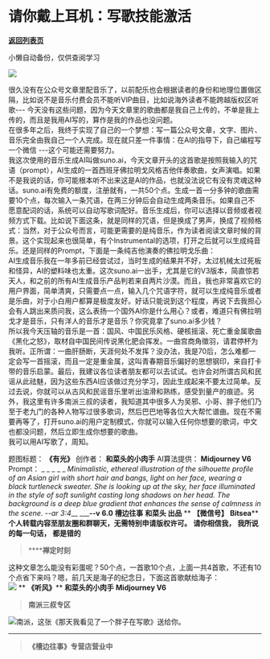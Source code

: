 # 请你戴上耳机：写歌技能激活

[**返回列表页**](/gzh/槽边往事)

小懒自动备份，仅供查阅学习

![](https://mmbiz.qpic.cn/mmbiz_jpg/Ia6gU9JNtkrFDLBbQJRIoxYW5MEqUop3Rd36IqOIJSdDrOibX4kx648TMDu6tfKDQGOB3QUNVxfXTUKufkulE2g/640?wx_fmt=jpeg&from;=appmsg)

很久没有在公众号文章里配音乐了，以前配乐也会根据读者的身份和地理位置做区隔，比如说不是音乐付费会员不能听VIP曲目，比如说海外读者不能跨越版权区听歌---
今天没有这些问题，因为今天文章里的歌曲都是我自己上传的，不单是我上传的，而且是我用AI写的，算作是我的作品也没问题。  
在很多年之后，我终于实现了自己的一个梦想：写一篇公众号文章，文字、图片、音乐完全由我自己一个人完成。现在就只差一件事情：在AI的指导下，自己编程写一个微信
---这个可能还需要努力。  
我这次使用的音乐生成AI叫做suno.ai，今天文章开头的这首歌是按照我输入的咒语（prompt），AI生成的一首西班牙佛拉明戈风格吉他伴奏歌曲，女声演唱。如果不是我说的话，你可能根本听不出来这是AI的作品，也就没法说它有没有灵魂这种话。suno.ai有免费的额度，注册就有，一共50个点。生成一首一分多钟的歌曲需要10个点，每次输入一条咒语，在两三分钟后会自动生成两条音乐。如果自己不愿意配词的话，系统可以自动写歌词配好。音乐生成后，你可以选择以音频或者视频方式下载。比如说下面这条，就是同样的咒语，但是换成了男声，换成了视频格式：当然，对于公众号而言，可能更需要的是纯音乐，作为读者阅读文章时候的背景。这个实现起来也很简单，有个Instrumental的选项，打开之后就可以生成纯音乐。还是同样的Prompt，下面是一条纯吉他演奏的佛拉明戈乐曲：  
AI生成音乐我在一年多前已经尝试过，当时生成的结果并不好，太过机械太过死板和怪异，AI的塑料味也太重。这次suno.ai一出手，尤其是它的V3版本，简直惊若天人，和之前的所有AI生成音乐产品判若来自两片沙漠。而且，我也非常喜欢它的用户界面，简单清爽，只需要点一点，输入几个咒语字符，就可以生成纯音乐或者是乐曲，对于小白用户都算是极度友好。好话只能说到这个程度，再说下去我担心会有人跳出来质问我，这么表扬一个国外AI你是什么用心？或者，难道只有佛拉明戈才是音乐，只有洋人的音乐才是音乐？你究竟拿了suno.ai多少钱？  
所以我今天压轴的音乐是一首：国风、中国民乐风格、硬核摇滚、死亡重金属歌曲《黑化之怒》，取材自中国民间传说黑化肥会挥发。一曲宫商角徵羽，请君停杯为我听。正所谓：一曲肝肠断，天涯何处不发挥？没办法，我是70后，怎么难都一定会写一首摇滚，而且一定是重金属，这叫青春期音乐偏好的思想钢印，来自打卡带的音乐启蒙。最后，我建议各位读者朋友都可以去试试。也许会对所谓古风和民谣从此祛魅，因为这些东西AI应该做过充分学习，因此生成起来不要太过简单。反过去说，你就可以从古风和民谣音乐里听出油滑和熟练，感受到量产的痕迹。另外，我这里有许多南派三叔的读者，我知道其中很多人为吴邪、小哥、胖子他们乃至于老九门的各种人物写过很多歌词，然后巴巴地等各位大大帮忙谱曲。现在不需要再等了，打开suno.ai的用户定制模式，你就可以输入任何你想要的歌词，中文也都没问题，然后立即生成你想要的歌曲。  
我可以用AI写歌了，周知。  

  

题图标题： **《有光》** 创作者： **和菜头的小肉手** AI算法提供： **Midjourney V6** Prompt： _ _ _ _ _
_Minimalistic, ethereal illustration of the silhouette profile of an Asian
girl with short hair and bangs, light on her face, wearing a black turtleneck
sweater. She is looking up at the sky, her face illuminated in the style of
soft sunlight casting long shadows on her head. The background is a deep blue
gradient that enhances the sense of calmness in the scene. --ar 3:4___
_____\--v 6.0__ **槽边往事** **和菜头 出品** ** **【微信号】** **Bitsea****
**个人转载内容至朋友圈和群聊天，无需特别申请版权许可。** **请你相信我，** **我所说的每一句话，** **都是错的**

>  ******禅定时刻**

这种文章怎么能没有彩蛋呢？50个点，一首歌10个点，上面一共4首歌，不还有10个点省下来吗？嗯，前几天是海子的纪念日，下面这首歌献给海子：  
![](https://mmbiz.qpic.cn/mmbiz_jpg/Ia6gU9JNtkrFDLBbQJRIoxYW5MEqUop3WYwqhiarrNnP7rTEbIoVjdfl0QSIjREtva6rK59nQHw6r7ibRFYKkC8Q/640?wx_fmt=jpeg&from;=appmsg)
** **《听风》**** **和菜头的小肉手** **Midjourney V6**  

>  **南派三叔专区**

![](https://mmbiz.qpic.cn/mmbiz_jpg/Ia6gU9JNtkrFDLBbQJRIoxYW5MEqUop3HPiakoibdTLmNw3gAySyaxS1icTFrJ2P7Ar2VMq7TV2joskvaKbibC2k5A/640?wx_fmt=jpeg&from;=appmsg)南派，这张《那天我看见了一个胖子在写歌》送给你。
****

>  **《槽边往事》专营店营业中**

  

